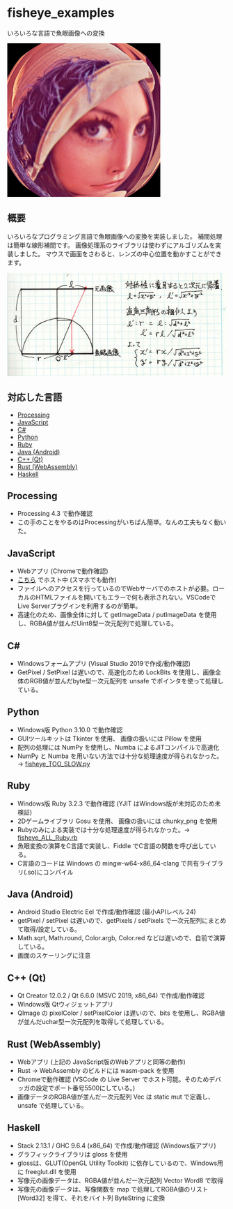 # fisheye_examples
いろいろな言語で魚眼画像への変換

<img src="./fig1.png" width="352">

## 概要
いろいろなプログラミング言語で魚眼画像への変換を実装しました。
補間処理は簡単な線形補間です。
画像処理系のライブラリは使わずにアルゴリズムを実装しました。
マウスで画面をさわると、レンズの中心位置を動かすことができます。

![図](./fig2.jpg)

## 対応した言語
- [Processing](./fisheye_processing)
- [JavaScript](./fisheye_js)
- [C#](./fisheye_cs)
- [Python](./fisheye_python/)
- [Ruby](./fisheye_ruby/)
- [Java (Android)](./fisheye_android/)
- [C++ (Qt)](./fisheye_qt/)
- [Rust (WebAssembly)](./fisheye_rust/)
- [Haskell](./fisheye-haskell/)

## Processing
- Processing 4.3 で動作確認
- この手のことをやるのはProcessingがいちばん簡単。なんの工夫もなく動いた。

## JavaScript
- Webアプリ (Chromeで動作確認)
- [こちら](https://licheng.sakura.ne.jp/hatena15/fisheye_js/) でホスト中 (スマホでも動作)
- ファイルへのアクセスを行っているのでWebサーバでのホストが必要。ローカルのHTMLファイルを開いてもエラーで何も表示されない。VSCodeでLive Serverプラグインを利用するのが簡単。
- 高速化のため、画像全体に対して getImageData / putImageData を使用し、RGBA値が並んだUint8型一次元配列で処理している。

## C#
- Windowsフォームアプリ (Visual Studio 2019で作成/動作確認)
- GetPixel / SetPixel は遅いので、高速化のため LockBits を使用し、画像全体のRGB値が並んだbyte型一次元配列を unsafe でポインタを使って処理している。

## Python
- Windows版 Python 3.10.0 で動作確認
- GUIツールキットは Tkinter を使用、 画像の扱いには Pillow を使用
- 配列の処理には NumPy を使用し、Numba によるJITコンパイルで高速化
- NumPy と Numba を用いない方法では十分な処理速度が得られなかった。→ [fisheye_TOO_SLOW.py](./fisheye_python/fisheye_TOO_SLOW.py)

## Ruby
- Windows版 Ruby 3.2.3 で動作確認 (YJIT はWindows版が未対応のため未検証)
- 2Dゲームライブラリ Gosu を使用、 画像の扱いには chunky_png を使用
- Rubyのみによる実装では十分な処理速度が得られなかった。→ [fisheye_ALL_Ruby.rb](./fisheye_ruby/fisheye_ALL_Ruby.rb)
- 魚眼変換の演算をC言語で実装し、Fiddle でC言語の関数を呼び出している。
- C言語のコードは Windows の mingw-w64-x86_64-clang で共有ライブラリ(.so)にコンパイル

## Java (Android)
- Android Studio Electric Eel で作成/動作確認 (最小APIレベル 24)
- getPixel / setPixel は遅いので、getPixels / setPixels で一次元配列にまとめて取得/設定している。
- Math.sqrt, Math.round, Color.argb, Color.red などは遅いので、自前で演算している。
- 画面のスケーリングに注意

## C++ (Qt)
- Qt Creator 12.0.2 / Qt 6.6.0 (MSVC 2019, x86_64) で作成/動作確認
- Windows版 Qtウィジェットアプリ
- QImage の pixelColor / setPixelColor は遅いので、bits を使用し、RGBA値が並んだuchar型一次元配列を取得して処理している。

## Rust (WebAssembly)
- Webアプリ (上記の JavaScript版のWebアプリと同等の動作)
- Rust → WebAssembly のビルドには wasm-pack を使用
- Chromeで動作確認 (VSCode の Live Server でホスト可能。そのためデバッガの設定でポート番号5500にしている。)
- 画像データのRGBA値が並んだ一次元配列 Vec<u8> は static mut で定義し、unsafe で処理している。

## Haskell
- Stack 2.13.1 / GHC 9.6.4 (x86_64) で作成/動作確認 (Windows版アプリ)
- グラフィックライブラリは gloss を使用
- glossは、GLUT(OpenGL Utility Toolkit) に依存しているので、Windows用に freeglut.dll を使用
- 写像元の画像データは、RGBA値が並んだ一次元配列 Vector Word8 で取得
- 写像先の画像データは、写像関数を map で処理してRGBA値のリスト \[Word32\] を得て、それをバイト列 ByteString に変換
